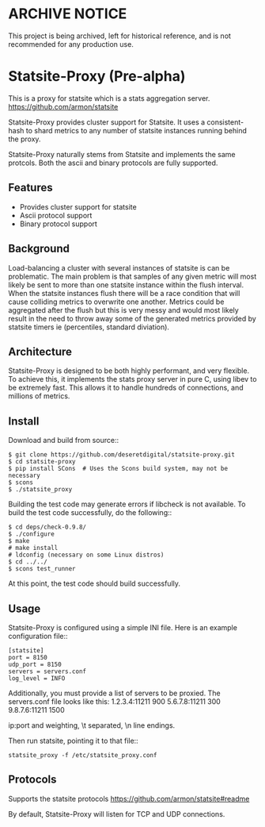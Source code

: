 # ARCHIVE NOTICE

This project is being archived, left for historical reference, and
is not recommended for any production use.

Statsite-Proxy (Pre-alpha)
==========================

This is a proxy for statsite which is a stats aggregation server. 
<https://github.com/armon/statsite>

Statsite-Proxy provides cluster support for Statsite. It uses
a consistent-hash to shard metrics to any number of statsite 
instances running behind the proxy. 
 
Statsite-Proxy naturally stems from Statsite and implements the 
same protcols. Both the ascii and binary protocols are fully 
supported.

Features
--------

* Provides cluster support for statsite
* Ascii protocol support
* Binary protocol support


Background
----------

Load-balancing a cluster with several instances of statsite is can
be problematic. The main problem is that samples of any given metric 
will most likely be sent to more than one statsite instance within 
the flush interval. When the statsite instances flush there will be 
a race condition that will cause colliding metrics to overwrite one 
another. Metrics could be aggregated after the flush but this is 
very messy and would most likely result in the need to throw away 
some of the generated metrics provided by statsite 
timers ie (percentiles, standard diviation).  

Architecture
------------

Statsite-Proxy is designed to be both highly performant,
and very flexible. To achieve this, it implements the stats
proxy server in pure C, using libev to be extremely fast. 
This allows it to handle hundreds of connections,
and millions of metrics. 

Install
-------

Download and build from source::

    $ git clone https://github.com/deseretdigital/statsite-proxy.git
    $ cd statsite-proxy
    $ pip install SCons  # Uses the Scons build system, may not be necessary
    $ scons
    $ ./statsite_proxy

Building the test code may generate errors if libcheck is not available.
To build the test code successfully, do the following::

    $ cd deps/check-0.9.8/
    $ ./configure
    $ make
    # make install
    # ldconfig (necessary on some Linux distros)
    $ cd ../../
    $ scons test_runner

At this point, the test code should build successfully.

Usage
-----

Statsite-Proxy is configured using a simple INI file.
Here is an example configuration file::

    [statsite]
    port = 8150
    udp_port = 8150
    servers = servers.conf
    log_level = INFO
    
Additionally, you must provide a list of servers to be proxied.
The servers.conf file looks like this:
1.2.3.4:11211   900
5.6.7.8:11211   300
9.8.7.6:11211   1500

ip:port and weighting, \t separated, \n line endings.

Then run statsite, pointing it to that file::

    statsite_proxy -f /etc/statsite_proxy.conf

Protocols
---------

Supports the statsite protocols
<https://github.com/armon/statsite#readme>

By default, Statsite-Proxy will listen for TCP and UDP connections. 





